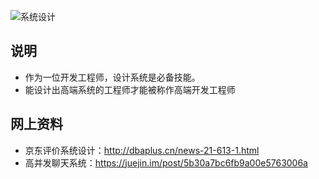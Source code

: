 ![系统设计](https://github.com/MagnetoWang/ideas-I-guess/blob/master/markdown-for-document-organization-management/manage-pictures/design-system.png)



## 说明

- 作为一位开发工程师，设计系统是必备技能。
- 能设计出高端系统的工程师才能被称作高端开发工程师



## 网上资料

- 京东评价系统设计：http://dbaplus.cn/news-21-613-1.html
- 高并发聊天系统：https://juejin.im/post/5b30a7bc6fb9a00e5763006a